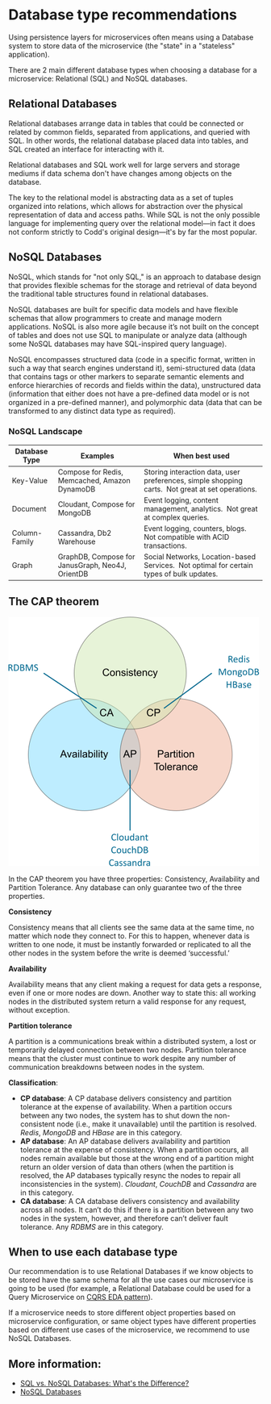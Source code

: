 # Database type recommendations

Using persistence layers for microservices often means using a Database system to store data of the microservice (the "state" in a "stateless" application).

There are 2 main different database types when choosing a database for a microservice: Relational (SQL) and NoSQL databases.

## Relational Databases

Relational databases arrange data in tables that could be connected or related by common fields, separated from applications, and queried with SQL. In other words, the relational database placed data into tables, and SQL created an interface for interacting with it.

Relational databases and SQL work well for large servers and storage mediums if data schema don't have changes among objects on the database.

The key to the relational model is abstracting data as a set of tuples organized into relations, which allows for abstraction over the physical representation of data and access paths. While SQL is not the only possible language for implementing query over the relational model—in fact it does not conform strictly to Codd's original design—it's by far the most popular.

## NoSQL Databases

NoSQL, which stands for "not only SQL," is an approach to database design that provides flexible schemas for the storage and retrieval of data beyond the traditional table structures found in relational databases.

NoSQL databases are built for specific data models and have flexible schemas that allow programmers to create and manage modern applications. NoSQL is also more agile because it’s not built on the concept of tables and does not use SQL to manipulate or analyze data (although some NoSQL databases may have SQL-inspired query language).

NoSQL encompasses structured data (code in a specific format, written in such a way that search engines understand it), semi-structured data (data that contains tags or other markers to separate semantic elements and enforce hierarchies of records and fields within the data), unstructured data (information that either does not have a pre-defined data model or is not organized in a pre-defined manner), and polymorphic data (data that can be transformed to any distinct data type as required).

### NoSQL Landscape

|Database Type|Examples|When best used|
|-------------|--------|--------------|
|Key-Value|Compose for Redis, Memcached, Amazon DynamoDB|Storing interaction data, user preferences, simple shopping carts.  Not great at set operations.||
|Document|Cloudant, Compose for MongoDB|Event logging, content management, analytics.  Not great at complex queries.|
|Column-Family|Cassandra, Db2 Warehouse|Event logging, counters, blogs.  Not compatible with ACID transactions.|
|Graph|GraphDB, Compose for JanusGraph, Neo4J, OrientDB|Social Networks, Location-based Services.  Not optimal for certain types of bulk updates.|


## The CAP theorem
![CAP theorem](cap.png)

In the CAP theorem you have three properties: Consistency, Availability and Partition Tolerance. Any database can only guarantee two of the three properties.

**Consistency**

Consistency means that all clients see the same data at the same time, no matter which node they connect to. For this to happen, whenever data is written to one node, it must be instantly forwarded or replicated to all the other nodes in the system before the write is deemed ‘successful.’

**Availability**

Availability means that any client making a request for data gets a response, even if one or more nodes are down. Another way to state this: all working nodes in the distributed system return a valid response for any request, without exception.

**Partition tolerance**

A partition is a communications break within a distributed system, a lost or temporarily delayed connection between two nodes. Partition tolerance means that the cluster must continue to work despite any number of communication breakdowns between nodes in the system.

**Classification**:

- **CP database**: A CP database delivers consistency and partition tolerance at the expense of availability. When a partition occurs between any two nodes, the system has to shut down the non-consistent node (i.e., make it unavailable) until the partition is resolved. *Redis*, *MongoDB* and *HBase* are in this category.
- **AP database**: An AP database delivers availability and partition tolerance at the expense of consistency. When a partition occurs, all nodes remain available but those at the wrong end of a partition might return an older version of data than others (when the partition is resolved, the AP databases typically resync the nodes to repair all inconsistencies in the system). *Cloudant*, *CouchDB* and *Cassandra* are in this category.
- **CA database**: A CA database delivers consistency and availability across all nodes. It can’t do this if there is a partition between any two nodes in the system, however, and therefore can’t deliver fault tolerance. Any *RDBMS* are in this category.

## When to use each database type

Our recommendation is to use Relational Databases if we know objects to be stored have the same schema for all the use cases our microservice is going to be used (for example, a Relational Database could be used for a Query Microservice on [CQRS EDA pattern](https://martinfowler.com/bliki/CQRS.html)). 

If a microservice needs to store different object properties based on microservice configuration, or same object types have different properties based on different use cases of the microservice, we recommend to use NoSQL Databases.

## More information:

- [SQL vs. NoSQL Databases: What's the Difference?](https://www.ibm.com/cloud/blog/sql-vs-nosql)
- [NoSQL Databases](https://www.ibm.com/cloud/learn/nosql-databases)

